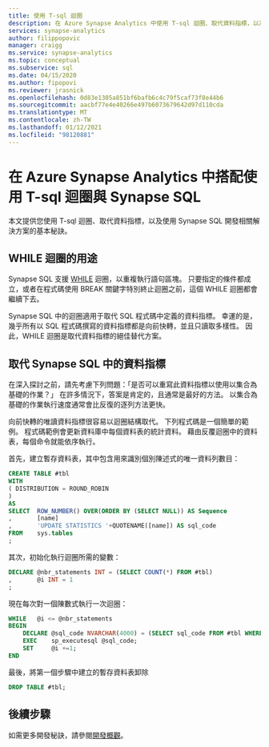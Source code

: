 ```yaml
---
title: 使用 T-sql 迴圈
description: 在 Azure Synapse Analytics 中使用 T-sql 迴圈、取代資料指標，以及使用 Synapse SQL 開發相關解決方案的秘訣。
services: synapse-analytics
author: filippopovic
manager: craigg
ms.service: synapse-analytics
ms.topic: conceptual
ms.subservice: sql
ms.date: 04/15/2020
ms.author: fipopovi
ms.reviewer: jrasnick
ms.openlocfilehash: 0d83e1305a851bf6bafb6c4c79f5caf73f8e44b6
ms.sourcegitcommit: aacbf77e4e40266e497b6073679642d97d110cda
ms.translationtype: MT
ms.contentlocale: zh-TW
ms.lasthandoff: 01/12/2021
ms.locfileid: "98120881"
---
```

# <a name="use-t-sql-loops-with-synapse-sql-in-azure-synapse-analytics"></a>在 Azure Synapse Analytics 中搭配使用 T-sql 迴圈與 Synapse SQL

本文提供您使用 T-sql 迴圈、取代資料指標，以及使用 Synapse SQL 開發相關解決方案的基本秘訣。

## <a name="purpose-of-while-loops"></a>WHILE 迴圈的用途

Synapse SQL 支援 [WHILE](/sql/t-sql/language-elements/while-transact-sql?preserve-view=true&view=sql-server-ver15) 迴圈，以重複執行語句區塊。 只要指定的條件都成立，或者在程式碼使用 BREAK 關鍵字特別終止迴圈之前，這個 WHILE 迴圈都會繼續下去。 

Synapse SQL 中的迴圈適用于取代 SQL 程式碼中定義的資料指標。 幸運的是，幾乎所有以 SQL 程式碼撰寫的資料指標都是向前快轉，並且只讀取多樣性。 因此，WHILE 迴圈是取代資料指標的絕佳替代方案。

## <a name="replace-cursors-in-synapse-sql"></a>取代 Synapse SQL 中的資料指標

在深入探討之前，請先考慮下列問題：「是否可以重寫此資料指標以使用以集合為基礎的作業？」 在許多情況下，答案是肯定的，且通常是最好的方法。 以集合為基礎的作業執行速度通常會比反復的逐列方法更快。

向前快轉的唯讀資料指標很容易以迴圈結構取代。 下列程式碼是一個簡單的範例。 程式碼範例會更新資料庫中每個資料表的統計資料。 藉由反覆迴圈中的資料表，每個命令就能依序執行。

首先，建立暫存資料表，其中包含用來識別個別陳述式的唯一資料列數目：

```sql
CREATE TABLE #tbl
WITH
( DISTRIBUTION = ROUND_ROBIN
)
AS
SELECT  ROW_NUMBER() OVER(ORDER BY (SELECT NULL)) AS Sequence
,       [name]
,       'UPDATE STATISTICS '+QUOTENAME([name]) AS sql_code
FROM    sys.tables
;
```

其次，初始化執行迴圈所需的變數：

```sql
DECLARE @nbr_statements INT = (SELECT COUNT(*) FROM #tbl)
,       @i INT = 1
;
```

現在每次對一個陳數式執行一次迴圈：

```sql
WHILE   @i <= @nbr_statements
BEGIN
    DECLARE @sql_code NVARCHAR(4000) = (SELECT sql_code FROM #tbl WHERE Sequence = @i);
    EXEC    sp_executesql @sql_code;
    SET     @i +=1;
END
```

最後，將第一個步驟中建立的暫存資料表卸除

```sql
DROP TABLE #tbl;
```

## <a name="next-steps"></a>後續步驟

如需更多開發秘訣，請參閱[開發概觀](develop-overview.md)。